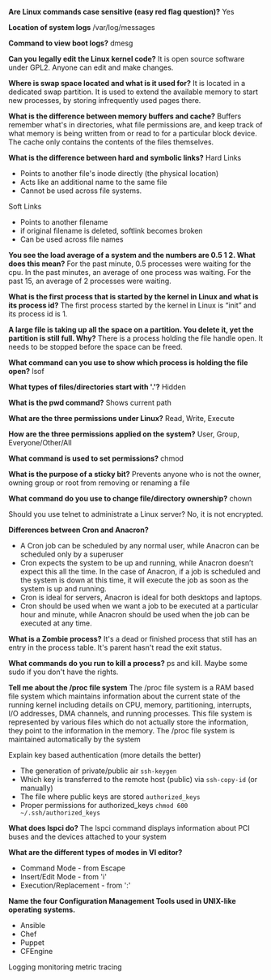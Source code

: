 **Are Linux commands case sensitive (easy red flag question)?**
Yes

**Location of system logs**
/var/log/messages

**Command to view boot logs?**
dmesg

**Can you legally edit the Linux kernel code?**
It is open source software under GPL2.  Anyone can edit and make changes.

**Where is swap space located and what is it used for?**
It is located in a dedicated swap partition.  It is used to extend the available memory to start new processes, by storing infrequently used pages there.

**What is the difference between memory buffers and cache?**
Buffers remember what's in directories, what file permissions are, and keep track of what memory is being written from or read to for a particular block device. The cache only contains the contents of the files themselves.

**What is the difference between hard and symbolic links?**
Hard Links
* Points to another file's inode directly (the physical location)
* Acts like an additional name to the same file
* Cannot be used across file systems.

Soft Links
- Points to another filename
- if original filename is deleted, softlink becomes broken
- Can be used across file names

**You see the load average of a system and the numbers are 0.5 1 2.  What does this mean?**
For the past minute, 0.5 processes were waiting for the cpu.  In the past minutes, an average of one process was waiting.  For the past 15, an average of 2 processes were waiting.

**What is the first process that is started by the kernel in Linux and what is its process id?**
The first process started by the kernel in Linux is “init” and its process id is 1.

**A large file is taking up all the space on a partition.  You delete it, yet the partition is still full.  Why?**
There is a process holding the file handle open.  It needs to be stopped before the space can be freed.

**What command can you use to show which process is holding the file open?**
lsof

**What types of files/directories start with '.'?**
Hidden

**What is the pwd command?**
Shows current path

**What are the three permissions under Linux?**
Read, Write, Execute

**How are the three permissions applied on the system?**
User, Group, Everyone/Other/All

**What command is used to set permissions?**
chmod

**What is the purpose of a sticky bit?**
Prevents anyone who is not the owner, owning group or root from removing or renaming a file

**What command do you use to change file/directory ownership?**
chown

Should you use telnet to administrate a Linux server?
No, it is not encrypted.

**Differences between Cron and Anacron?**
-   A Cron job can be scheduled by any normal user, while Anacron can be scheduled only by a superuser
-   Cron expects the system to be up and running, while Anacron doesn’t expect this all the time. In the case of Anacron, if a job is scheduled and the system is down at this time, it will execute the job as soon as the system is up and running.
-   Cron is ideal for servers, Anacron is ideal for both desktops and laptops.
-   Cron should be used when we want a job to be executed at a particular hour and minute, while Anacron should be used when the job can be executed at any time.

**What is a Zombie process?**
It's a dead or finished process that still has an entry in the process table.  It's parent hasn't read the exit status.

**What commands do you run to kill a process?**
ps and kill.  Maybe some sudo if you don't have the rights.

**Tell me about the /proc file system**
The /proc file system is a RAM based file system which maintains information about the current state of the running kernel including details on CPU, memory, partitioning, interrupts, I/O addresses, DMA channels, and running processes. This file system is represented by various files which do not actually store the information, they point to the information in the memory. The /proc file system is maintained automatically by the system

Explain key based authentication (more details the better)
- The generation of private/public air `ssh-keygen`
- Which key is transferred to the remote host (public) via  `ssh-copy-id` (or manually)
- The file where public keys are stored `authorized_keys`
- Proper permissions for authorized_keys `chmod 600 ~/.ssh/authorized_keys`

**What does lspci do?**
The lspci command displays information about PCI buses and the devices attached to your system

**What are the different types of modes in VI editor?**
* Command Mode - from Escape
* Insert/Edit Mode - from 'i'
* Execution/Replacement - from ':'

**Name the four Configuration Management Tools used in UNIX-like operating systems.**
-   Ansible
-   Chef
-   Puppet
-   CFEngine


Logging monitoring metric tracing